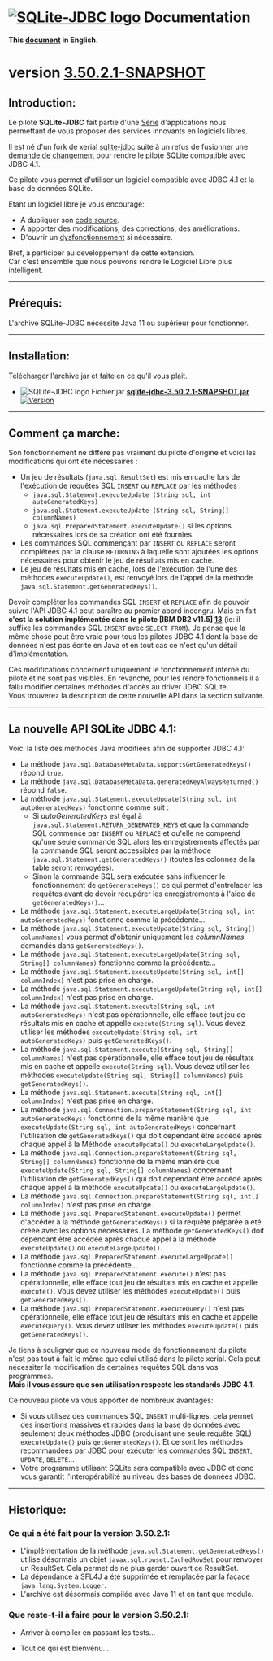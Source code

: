 <!--
╔════════════════════════════════════════════════════════════════════════════════════╗
║                                                                                    ║
║   Copyright (c) 2020 https://prrvchr.github.io                                     ║
║                                                                                    ║
║   Permission is hereby granted, free of charge, to any person obtaining            ║
║   a copy of this software and associated documentation files (the "Software"),     ║
║   to deal in the Software without restriction, including without limitation        ║
║   the rights to use, copy, modify, merge, publish, distribute, sublicense,         ║
║   and/or sell copies of the Software, and to permit persons to whom the Software   ║
║   is furnished to do so, subject to the following conditions:                      ║
║                                                                                    ║
║   The above copyright notice and this permission notice shall be included in       ║
║   all copies or substantial portions of the Software.                              ║
║                                                                                    ║
║   THE SOFTWARE IS PROVIDED "AS IS", WITHOUT WARRANTY OF ANY KIND,                  ║
║   EXPRESS OR IMPLIED, INCLUDING BUT NOT LIMITED TO THE WARRANTIES                  ║
║   OF MERCHANTABILITY, FITNESS FOR A PARTICULAR PURPOSE AND NONINFRINGEMENT.        ║
║   IN NO EVENT SHALL THE AUTHORS OR COPYRIGHT HOLDERS BE LIABLE FOR ANY             ║
║   CLAIM, DAMAGES OR OTHER LIABILITY, WHETHER IN AN ACTION OF CONTRACT,             ║
║   TORT OR OTHERWISE, ARISING FROM, OUT OF OR IN CONNECTION WITH THE SOFTWARE       ║
║   OR THE USE OR OTHER DEALINGS IN THE SOFTWARE.                                    ║
║                                                                                    ║
╚════════════════════════════════════════════════════════════════════════════════════╝
-->
# [![SQLite-JDBC logo][1]][2] Documentation

**This [document][3] in English.**

# version [3.50.2.1-SNAPSHOT][4]

## Introduction:

Le pilote **SQLite-JDBC** fait partie d'une [Série][5] d'applications nous permettant de vous proposer des services innovants en logiciels libres.

Il est né d'un fork de xerial [sqlite-jdbc][6] suite à un refus de fusionner une [demande de changement][7] pour rendre le pilote SQLite compatible avec JDBC 4.1.

Ce pilote vous permet d'utiliser un logiciel compatible avec JDBC 4.1 et la base de données SQLite.

Etant un logiciel libre je vous encourage:
- A dupliquer son [code source][8].
- A apporter des modifications, des corrections, des améliorations.
- D'ouvrir un [dysfonctionnement][9] si nécessaire.

Bref, à participer au developpement de cette extension.  
Car c'est ensemble que nous pouvons rendre le Logiciel Libre plus intelligent.

___

## Prérequis:

L'archive SQLite-JDBC nécessite Java 11 ou supérieur pour fonctionner.

___

## Installation:

Télécharger l'archive jar et faite en ce qu'il vous plait.

- ![SQLite-JDBC logo][10] Fichier jar **[sqlite-jdbc-3.50.2.1-SNAPSHOT.jar][11]** [![Version][12]][11]

___

## Comment ça marche:

Son fonctionnement ne diffère pas vraiment du pilote d'origine et voici les modifications qui ont été nécessaires :
- Un jeu de résultats (`java.sql.ResultSet`) est mis en cache lors de l'exécution de requêtes SQL `INSERT` ou `REPLACE` par les méthodes :
    - `java.sql.Statement.executeUpdate (String sql, int autoGeneratedKeys)`
    - `java.sql.Statement.executeUpdate (String sql, String[] columnNames)`
    - `java.sql.PreparedStatement.executeUpdate()` si les options nécessaires lors de sa création ont été fournies.
- Les commandes SQL commençant par `INSERT` ou `REPLACE` seront complétées par la clause `RETURNING` à laquelle sont ajoutées les options nécessaires pour obtenir le jeu de résultats mis en cache.
- Le jeu de résultats mis en cache, lors de l'exécution de l'une des méthodes `executeUpdate()`, est renvoyé lors de l'appel de la méthode `java.sql.Statement.getGeneratedKeys()`.

Devoir compléter les commandes SQL `INSERT` et `REPLACE` afin de pouvoir suivre l'API JDBC 4.1 peut paraître au premier abord incongru. Mais en fait **c'est la solution implémentée dans le pilote [IBM DB2 v11.5] [13]** (ie: il suffixe les commandes SQL `INSERT` avec `SELECT FROM`). Je pense que la même chose peut être vraie pour tous les pilotes JDBC 4.1 dont la base de données n'est pas écrite en Java et en tout cas ce n'est qu'un détail d'implémentation.

Ces modifications concernent uniquement le fonctionnement interne du pilote et ne sont pas visibles. En revanche, pour les rendre fonctionnels il a fallu modifier certaines méthodes d'accès au driver JDBC SQLite.  
Vous trouverez la description de cette nouvelle API dans la section suivante.

___

## La nouvelle API SQLite JDBC 4.1:

Voici la liste des méthodes Java modifiées afin de supporter JDBC 4.1:

- La méthode `java.sql.DatabaseMetaData.supportsGetGeneratedKeys()` répond `true`.
- La méthode `java.sql.DatabaseMetaData.generatedKeyAlwaysReturned()` répond `false`.
- La méthode `java.sql.Statement.executeUpdate(String sql, int autoGeneratedKeys)` fonctionne comme suit :
   - Si _autoGeneratedKeys_ est égal à `java.sql.Statement.RETURN_GENERATED_KEYS` et que la commande SQL commence par `INSERT` ou `REPLACE` et qu'elle ne comprend qu'une seule commande SQL alors les enregistrements affectés par la commande SQL seront accessibles par la méthode `java.sql.Statement.getGeneratedKeys()` (toutes les colonnes de la table seront renvoyées).
   - Sinon la commande SQL sera exécutée sans influencer le fonctionnement de `getGenerateKeys()` ce qui permet d'entrelacer les requêtes avant de devoir récupérer les enregistrements à l'aide de `getGeneratedKeys()`...
- La méthode `java.sql.Statement.executeLargeUpdate(String sql, int autoGeneratedKeys)` fonctionne comme la précédente...
- La méthode `java.sql.Statement.executeUpdate(String sql, String[] columnNames)` vous permet d'obtenir uniquement les _columnNames_ demandés dans `getGeneratedKeys()`.
- La méthode `java.sql.Statement.executeLargeUpdate(String sql, String[] columnNames)` fonctionne comme la précédente...
- La méthode `java.sql.Statement.executeUpdate(String sql, int[] columnIndex)` n'est pas prise en charge.
- La méthode `java.sql.Statement.executeLargeUpdate(String sql, int[] columnIndex)` n'est pas prise en charge.
- La méthode `java.sql.Statement.execute(String sql, int autoGeneratedKeys)` n'est pas opérationnelle, elle efface tout jeu de résultats mis en cache et appelle `execute(String sql)`. Vous devez utiliser les méthodes `executeUpdate(String sql, int autoGeneratedKeys)` puis `getGeneratedKeys()`.
- La méthode `java.sql.Statement.execute(String sql, String[] columnNames)` n'est pas opérationnelle, elle efface tout jeu de résultats mis en cache et appelle `execute(String sql)`. Vous devez utiliser les méthodes `executeUpdate(String sql, String[] columnNames)` puis `getGeneratedKeys()`.
- La méthode `java.sql.Statement.execute(String sql, int[] columnIndex)` n'est pas prise en charge.
- La méthode `java.sql.Connection.prepareStatement(String sql, int autoGeneratedKeys)` fonctionne de la même manière que `executeUpdate(String sql, int autoGeneratedKeys)` concernant l'utilisation de `getGeneratedKeys()` qui doit cependant être accédé après chaque appel à la Méthode `executeUpdate()` ou `executeLargeUpdate()`.
- La méthode `java.sql.Connection.prepareStatement(String sql, String[] columnNames)` fonctionne de la même manière que `executeUpdate(String sql, String[] columnNames)` concernant l'utilisation de `getGeneratedKeys()` qui doit cependant être accédé après chaque appel à la méthode `executeUpdate()` ou `executeLargeUpdate()`.
- La méthode `java.sql.Connection.prepareStatement(String sql, int[] columnIndex)` n'est pas prise en charge.
- La méthode `java.sql.PreparedStatement.executeUpdate()` permet d'accéder à la méthode `getGeneratedKeys()` si la requête préparée a été créée avec les options nécessaires. La méthode `getGeneratedKeys()` doit cependant être accédée après chaque appel à la méthode `executeUpdate()` ou `executeLargeUpdate()`.
- La méthode `java.sql.PreparedStatement.executeLargeUpdate()` fonctionne comme la précédente...
- La méthode `java.sql.PreparedStatement.execute()` n'est pas opérationnelle, elle efface tout jeu de résultats mis en cache et appelle `execute()`. Vous devez utiliser les méthodes `executeUpdate()` puis `getGeneratedKeys()`.
- La méthode `java.sql.PreparedStatement.executeQuery()` n'est pas opérationnelle, elle efface tout jeu de résultats mis en cache et appelle `executeQuery()`. Vous devez utiliser les méthodes `executeUpdate()` puis `getGeneratedKeys()`.

Je tiens à souligner que ce nouveau mode de fonctionnement du pilote n'est pas tout à fait le même que celui utilisé dans le pilote xerial. Cela peut nécessiter la modification de certaines requêtes SQL dans vos programmes.  
**Mais il vous assure que son utilisation respecte les standards JDBC 4.1**.

Ce nouveau pilote va vous apporter de nombreux avantages:
- Si vous utilisez des commandes SQL `INSERT` multi-lignes, cela permet des insertions massives et rapides dans la base de données avec seulement deux méthodes JDBC (produisant une seule requête SQL) `executeUpdate()` puis `getGeneratedKeys()`. Et ce sont les méthodes recommandées par JDBC pour exécuter les commandes SQL `INSERT`, `UPDATE`, `DELETE`...
- Votre programme utilisant SQLite sera compatible avec JDBC et donc vous garantit l'interopérabilité au niveau des bases de données JDBC.

___

## Historique:

### Ce qui a été fait pour la version 3.50.2.1:

- L'implémentation de la méthode `java.sql.Statement.getGeneratedKeys()` utilise désormais un objet `javax.sql.rowset.CachedRowSet` pour renvoyer un ResultSet. Cela permet de ne plus garder ouvert ce ResultSet.
- La dépendance à SFL4J a été supprimée et remplacée par la façade `java.lang.System.Logger`.
- L'archive est désormais compilée avec Java 11 et en tant que module.

### Que reste-t-il à faire pour la version 3.50.2.1:

- Arriver à compiler en passant les tests...

- Tout ce qui est bienvenu...

[1]: <https://prrvchr.github.io/SQLiteOOo/img/sqlite.svg#collapse>
[2]: <https://prrvchr.github.io/sqlite-jdbc/>
[3]: <https://prrvchr.github.io/sqlite-jdbc/>
[4]: <https://prrvchr.github.io/sqlite-jdbc/README_fr#ce-qui-a-%C3%A9t%C3%A9-fait-pour-la-version-35021>
[5]: <https://prrvchr.github.io/README_fr>
[6]: <https://github.com/xerial/sqlite-jdbc>
[7]: <https://github.com/xerial/sqlite-jdbc/pull/1067>
[8]: <https://github.com/prrvchr/sqlite-jdbc/>
[9]: <https://github.com/prrvchr/sqlite-jdbc/issues/new>
[10]: <https://prrvchr.github.io/sqlite-jdbc/img/SQLiteJDBC.svg#middle>
[11]: <https://github.com/prrvchr/sqlite-jdbc/releases/download/3.50.2.1-SNAPSHOT/sqlite-jdbc-3.50.2.1-SNAPSHOT.jar>
[12]: <https://img.shields.io/github/downloads/prrvchr/sqlite-jdbc/latest/total?label=v3.50.2.1-SNAPSHOT#right>
[13]: <https://www.ibm.com/docs/en/db2/11.5?topic=applications-retrieving-auto-generated-keys-insert-statement>

